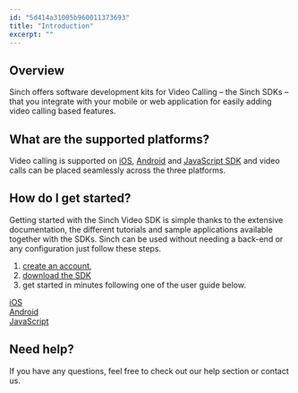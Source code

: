 ```yaml
---
id: "5d414a31005b960011373693"
title: "Introduction"
excerpt: ""
---
```

## Overview

Sinch offers software development kits for Video Calling – the Sinch SDKs – that you integrate with your mobile or web application for easily adding video calling based features.

## What are the supported platforms?

Video calling is supported on [iOS](doc:videoapiios), [Android](doc:videoapiandroid) and [JavaScript SDK](doc:videoforjs) and video calls can be placed seamlessly across the three platforms.

## How do I get started?

Getting started with the Sinch Video SDK is simple thanks to the extensive documentation, the different tutorials and sample applications available together with the SDKs. Sinch can be used without needing a back-end or any configuration just follow these steps.

1.  [create an account](https://portal.sinch.com/#/signup),
2.  [download the SDK](page:downloads)
3.  get started in minutes following one of the user guide below.

<div class="magic-block-html">
  <div class="ug-links">
    <div class="row">
      <a href="./video-for-ios" class="col-md-4 ug-link">
        <div class="ug-title">
          <i class="fab fa-apple"></i><span class="title">iOS</span>
        </div>
      </a>
      <a href="./video-for-android" class="col-md-4 ug-link">
        <div class="ug-title">
          <i class="fab fa-android"></i><span class="title">Android</span>
        </div>
      </a>
      <a href="./video-for-javascript" class="col-md-4 ug-link">
        <div class="ug-title">
          <i class="fab fa-js"></i><span class="title">JavaScript</span>
        </div>
      </a>
    </div>
  </div>
</div>

## Need help?

If you have any questions, feel free to check out our help section or contact us.